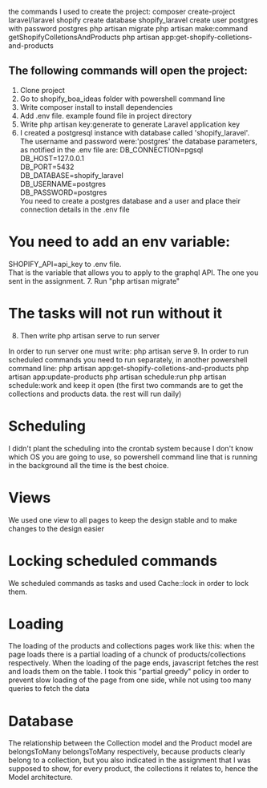 the commands I used to create the project:
composer create-project laravel/laravel shopify
create database shopify_laravel
create user postgres with password postgres
php artisan migrate
php artisan make:command getShopifyColletionsAndProducts
php artisan app:get-shopify-colletions-and-products

## The following commands will open the project:
1. Clone project
2. Go to shopify_boa_ideas folder with powershell command line
3. Write composer install to install dependencies
4. Add .env file. example found file in project directory
5. Write php artisan key:generate to generate Laravel application key
6. I created a postgresql instance with database called 'shopify_laravel'. The username and password were:'postgres' the database parameters, as notified in the .env file are:
DB_CONNECTION=pgsql  
DB_HOST=127.0.0.1  
DB_PORT=5432  
DB_DATABASE=shopify_laravel  
DB_USERNAME=postgres  
DB_PASSWORD=postgres  
You need to create a postgres database and a user and place their connection details in the .env file
# You need to add an env variable:
SHOPIFY_API=api_key
to .env file.  
That is the variable that allows you to apply to the graphql API. The one you sent in the assignment.
7. Run "php artisan migrate"
# The tasks will not run without it
8. Then write php artisan serve to run server

In order to run server one must write: php artisan serve
9. In order to run scheduled commands you need to run separately, in another powershell command line:
php artisan app:get-shopify-colletions-and-products
php artisan app:update-products
php artisan schedule:run
php artisan schedule:work
and keep it open (the first two commands are to get the collections and products data. the rest will run daily)
# Scheduling
I didn't plant the scheduling into the crontab system because I don't know which OS you are going to use, so powershell command line that is running in the background all the time is the best choice.
# Views
We used one view to all pages to keep the design stable and to make changes to the design easier
# Locking scheduled commands
We scheduled commands as tasks and used Cache::lock in order to lock them.
# Loading
The loading of the products and collections pages work like this: when the page loads there is a partial loading of a chunck of products/collections respectively. When the loading of the page ends, javascript fetches the rest and loads them on the table. I took this "partial greedy" policy in order to prevent slow loading of the page from one side, while not using too many queries to fetch the data
# Database
The relationship between the Collection model and the Product model are belongsToMany belongsToMany respectively, because products clearly belong to a collection, but you also indicated in the assignment that I was supposed to show, for every product, the collections it relates to, hence the Model architecture.